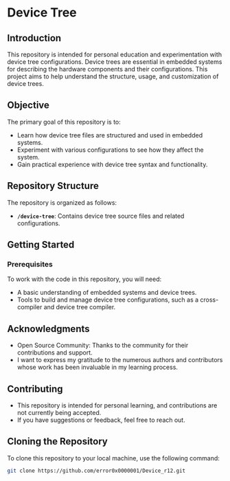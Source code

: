 # Device Tree

## Introduction

This repository is intended for personal education and experimentation with device tree configurations. Device trees are essential in embedded systems for describing the hardware components and their configurations. This project aims to help understand the structure, usage, and customization of device trees.

## Objective

The primary goal of this repository is to:
- Learn how device tree files are structured and used in embedded systems.
- Experiment with various configurations to see how they affect the system.
- Gain practical experience with device tree syntax and functionality.

## Repository Structure

The repository is organized as follows:

- **`/device-tree`**: Contains device tree source files and related configurations.

## Getting Started

### Prerequisites

To work with the code in this repository, you will need:

- A basic understanding of embedded systems and device trees.
- Tools to build and manage device tree configurations, such as a cross-compiler and device tree compiler.

## Acknowledgments

- Open Source Community: Thanks to the community for their contributions and support.
- I want to express my gratitude to the numerous authors and contributors whose work has been invaluable in my learning process. 

## Contributing
- This repository is intended for personal learning, and contributions are not currently being accepted.
- If you have suggestions or feedback, feel free to reach out.

## Cloning the Repository

To clone this repository to your local machine, use the following command:

```bash
git clone https://github.com/error0x0000001/Device_r12.git


